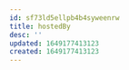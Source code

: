 ```yaml
---
id: sf73ld5ellpb4b4syweenrw
title: hostedBy
desc: ''
updated: 1649177413123
created: 1649177413123
---
```


